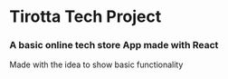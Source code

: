 # Tirotta Tech Project
### A basic online tech store App made with React
Made with the idea to show basic functionality
